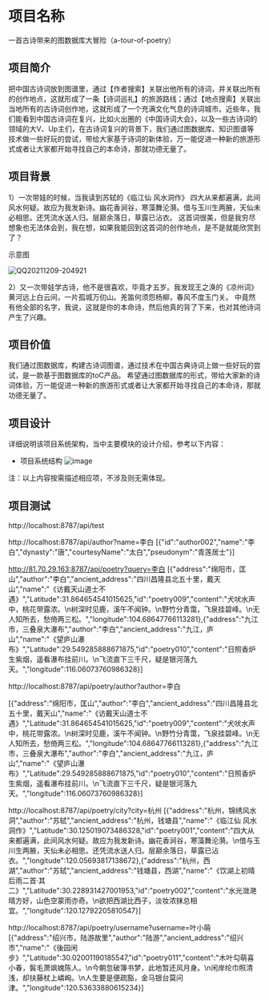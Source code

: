 # 项目名称
一首古诗带来的图数据库大冒险（a-tour-of-poetry）

## 项目简介
把中国古诗词放到图谱里，通过【作者搜索】关联出他所有的诗词，并关联出所有的创作地点，这就形成了一条【诗词巡礼】的旅游路线；通过【地点搜索】关联出当地所有的古诗词创作地，这就形成了一个充满文化气息的诗词城市。近些年，我们能看到中国古诗词在复兴，比如火出圈的《中国诗词大会》，以及一些古诗词的领域的大V、Up主们，在古诗词复兴的背景下，我们通过图数据库、知识图谱等技术做一些好玩的尝试，带给大家基于诗词的新体验，万一能促进一种新的旅游形式或者让大家都开始寻找自己的本命诗，那就功德无量了。

## 项目背景
1）一次带娃的时候，当我读到苏轼的《临江仙 风水洞作》
四大从来都遍满，此间风水何疑。故应为我发新诗。幽花香涧谷，寒藻舞沦漪。借与玉川生两腋，天仙未必相思。还凭流水送人归。层巅余落日，草露已沾衣。
这首词很美，但是我穷尽想象也无法体会到，我在想，如果我能回到这首词的创作地点，是不是就能欣赏到了？

示意图

![QQ20211209-204921](https://user-images.githubusercontent.com/1468472/145745839-97bb1305-6471-4c6b-8538-1dec40a41d52.png)


2）又一次带娃学古诗，他不是很喜欢，毕竟才五岁。我发现王之涣的《凉州词》
黄河远上白云间，一片孤城万仞山。羌笛何须怨杨柳，春风不度玉门关。
中竟然有他全部的名字，我说，这就是你的本命诗，然后他真的背了下来，也对其他诗词产生了兴趣。


## 项目价值


我们通过图数据库，构建古诗词图谱，通过技术在中国古典诗词上做一些好玩的尝试，是一款基于图数据库的toC产品。
希望通过图数据库的形式，带给大家新的诗词体验，万一能促进一种新的旅游形式或者让大家都开始寻找自己的本命诗，那就功德无量了。


## 项目设计

详细说明该项目系统架构，当中主要模块的设计介绍，参考以下内容：

* 项目系统结构
![image](https://user-images.githubusercontent.com/1468472/147273314-b7a10a2d-547a-4d5e-b3d6-c5e7fe12c288.png)


注：以上内容按需描述相应项，不涉及则无需体现。

## 项目测试

http://localhost:8787/api/test

http://localhost:8787/api/author?name=李白
[{"id":"author002","name":"李白","dynasty":"唐","courtesyName":"太白","pseudonym":"青莲居士"}]

http://81.70.29.163:8787/api/poetry?query=李白
[{"address":"绵阳市，匡山","author":"李白","ancient_address":"四川昌隆县北五十里，戴天山","name":"《访戴天山道士不遇》","Latitude":31.864654541015625,"id":"poetry009","content":"犬吠水声中，桃花带露浓。\n树深时见鹿，溪午不闻钟。\n野竹分青霭，飞泉挂碧峰。\n无人知所去，愁倚两三松。","longitude":104.68647766113281},{"address":"九江市，三叠泉大瀑布","author":"李白","ancient_address":"九江，庐山","name":"《望庐山瀑布》","Latitude":29.549285888671875,"id":"poetry010","content":"日照香炉生紫烟，遥看瀑布挂前川。\n飞流直下三千尺，疑是银河落九天。","longitude":116.06073760986328}]

http://localhost:8787/api/poetry/author?author=李白

[{"address":"绵阳市，匡山","author":"李白","ancient_address":"四川昌隆县北五十里，戴天山","name":"《访戴天山道士不遇》","Latitude":31.864654541015625,"id":"poetry009","content":"犬吠水声中，桃花带露浓。\n树深时见鹿，溪午不闻钟。\n野竹分青霭，飞泉挂碧峰。\n无人知所去，愁倚两三松。","longitude":104.68647766113281},{"address":"九江市，三叠泉大瀑布","author":"李白","ancient_address":"九江，庐山","name":"《望庐山瀑布》","Latitude":29.549285888671875,"id":"poetry010","content":"日照香炉生紫烟，遥看瀑布挂前川。\n飞流直下三千尺，疑是银河落九天。","longitude":116.06073760986328}]


http://localhost:8787/api/poetry/city?city=杭州
[{"address":"杭州，锦绣风水洞","author":"苏轼","ancient_address":"杭州，钱塘县","name":"《临江仙 风水洞作》","Latitude":30.125019073486328,"id":"poetry001","content":"四大从来都遍满，此间风水何疑。故应为我发新诗。幽花香涧谷，寒藻舞沦漪。\n借与玉川生两腋，天仙未必相思。还凭流水送人归。层巅余落日，草露已沾衣。","longitude":120.05693817138672},{"address":"杭州，西湖","author":"苏轼","ancient_address":"钱塘县，西湖","name":"《饮湖上初晴后雨二首·其二》","Latitude":30.228931427001953,"id":"poetry002","content":"水光潋滟晴方好，山色空蒙雨亦奇。\n欲把西湖比西子，淡妆浓抹总相宜。","longitude":120.12792205810547}]


http://localhost:8787/api/poetry/username?username=叶小萌
[{"address":"绍兴市，陆游故里","author":"陆游","ancient_address":"绍兴市","name":"《後园闲步》","Latitude":30.02001190185547,"id":"poetry011","content":"木叶勾萌喜小春，鬓毛萧飒媿陈人。\n今朝忽破簿书梦，此地暂还风月身。\n闲岸纶巾照清浅，却扶藤杖上嶙峋。\n人生要是便疏豁，金马银台莫问津。","longitude":120.53633880615234}]


